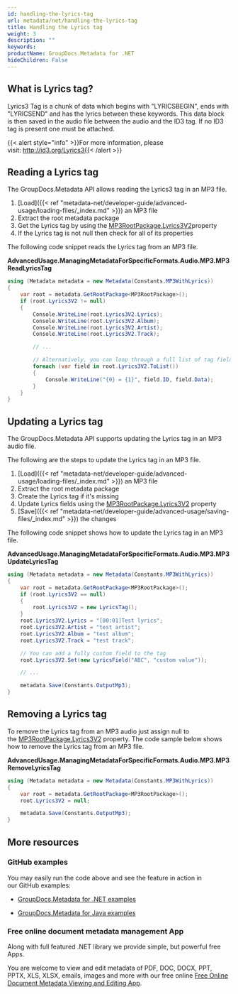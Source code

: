 ```yaml
---
id: handling-the-lyrics-tag
url: metadata/net/handling-the-lyrics-tag
title: Handling the Lyrics tag
weight: 3
description: ""
keywords: 
productName: GroupDocs.Metadata for .NET
hideChildren: False
---
```

## What is Lyrics tag?

Lyrics3 Tag is a chunk of data which begins with "LYRICSBEGIN", ends with "LYRICSEND" and has the lyrics between these keywords. This data block is then saved in the audio file between the audio and the ID3 tag. If no ID3 tag is present one must be attached.

{{< alert style="info" >}}For more information, please visit: http://id3.org/Lyrics3{{< /alert >}}

## Reading a Lyrics tag

The GroupDocs.Metadata API allows reading the Lyrics3 tag in an MP3 file.

1.  [Load]({{< ref "metadata-net/developer-guide/advanced-usage/loading-files/_index.md" >}}) an MP3 file
2.  Extract the root metadata package
3.  Get the Lyrics tag by using the [MP3RootPackage.Lyrics3V2](https://apireference.groupdocs.com/net/metadata/groupdocs.metadata.formats.audio/mp3rootpackage/properties/lyrics3v2)property
4.  If the Lyrics tag is not null then check for all of its properties

The following code snippet reads the Lyrics tag from an MP3 file.

**AdvancedUsage.ManagingMetadataForSpecificFormats.Audio.MP3.MP3ReadLyricsTag**

```csharp
using (Metadata metadata = new Metadata(Constants.MP3WithLyrics))
{
	var root = metadata.GetRootPackage<MP3RootPackage>();
	if (root.Lyrics3V2 != null)
	{
		Console.WriteLine(root.Lyrics3V2.Lyrics);
		Console.WriteLine(root.Lyrics3V2.Album);
		Console.WriteLine(root.Lyrics3V2.Artist);
		Console.WriteLine(root.Lyrics3V2.Track);

		// ...

		// Alternatively, you can loop through a full list of tag fields
		foreach (var field in root.Lyrics3V2.ToList())
		{
			Console.WriteLine("{0} = {1}", field.ID, field.Data);
		}
	}
}
```

## Updating a Lyrics tag

The GroupDocs.Metadata API supports updating the Lyrics tag in an MP3 audio file.

The following are the steps to update the Lyrics tag in an MP3 file.

1.  [Load]({{< ref "metadata-net/developer-guide/advanced-usage/loading-files/_index.md" >}}) an MP3 file
2.  Extract the root metadata package
3.  Create the Lyrics tag if it's missing
4.  Update Lyrics fields using the [MP3RootPackage.Lyrics3V2](https://apireference.groupdocs.com/net/metadata/groupdocs.metadata.formats.audio/mp3rootpackage/properties/lyrics3v2) property
5.  [Save]({{< ref "metadata-net/developer-guide/advanced-usage/saving-files/_index.md" >}}) the changes

The following code snippet shows how to update the Lyrics tag in an MP3 file.

**AdvancedUsage.ManagingMetadataForSpecificFormats.Audio.MP3.MP3UpdateLyricsTag**

```csharp
using (Metadata metadata = new Metadata(Constants.MP3WithLyrics))
{
	var root = metadata.GetRootPackage<MP3RootPackage>();
	if (root.Lyrics3V2 == null)
	{
		root.Lyrics3V2 = new LyricsTag();
	}
	root.Lyrics3V2.Lyrics = "[00:01]Test lyrics";
	root.Lyrics3V2.Artist = "test artist";
	root.Lyrics3V2.Album = "test album";
	root.Lyrics3V2.Track = "test track";

	// You can add a fully custom field to the tag
	root.Lyrics3V2.Set(new LyricsField("ABC", "custom value"));

	// ...

	metadata.Save(Constants.OutputMp3);
}
```

## Removing a Lyrics tag

To remove the Lyrics tag from an MP3 audio just assign null to the [MP3RootPackage.Lyrics3V2](https://apireference.groupdocs.com/net/metadata/groupdocs.metadata.formats.audio/mp3rootpackage/properties/lyrics3v2) property. The code sample below shows how to remove the Lyrics tag from an MP3 file.

**AdvancedUsage.ManagingMetadataForSpecificFormats.Audio.MP3.MP3RemoveLyricsTag**

```csharp
using (Metadata metadata = new Metadata(Constants.MP3WithLyrics))
{
	var root = metadata.GetRootPackage<MP3RootPackage>();
	root.Lyrics3V2 = null;

	metadata.Save(Constants.OutputMp3);
}
```

## More resources

### GitHub examples

You may easily run the code above and see the feature in action in our GitHub examples:

*   [GroupDocs.Metadata for .NET examples](https://github.com/groupdocs-metadata/GroupDocs.Metadata-for-.NET)
    
*   [GroupDocs.Metadata for Java examples](https://github.com/groupdocs-metadata/GroupDocs.Metadata-for-Java)
    

### Free online document metadata management App

Along with full featured .NET library we provide simple, but powerful free Apps.

You are welcome to view and edit metadata of PDF, DOC, DOCX, PPT, PPTX, XLS, XLSX, emails, images and more with our free online [Free Online Document Metadata Viewing and Editing App](https://products.groupdocs.app/metadata).
